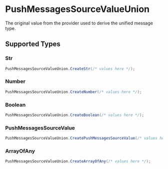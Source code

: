 # PushMessagesSourceValueUnion

The original value from the provider used to derive the unified message type.


## Supported Types

### Str

```csharp
PushMessagesSourceValueUnion.CreateStr(/* values here */);
```

### Number

```csharp
PushMessagesSourceValueUnion.CreateNumber(/* values here */);
```

### Boolean

```csharp
PushMessagesSourceValueUnion.CreateBoolean(/* values here */);
```

### PushMessagesSourceValue

```csharp
PushMessagesSourceValueUnion.CreatePushMessagesSourceValue(/* values here */);
```

### ArrayOfAny

```csharp
PushMessagesSourceValueUnion.CreateArrayOfAny(/* values here */);
```
